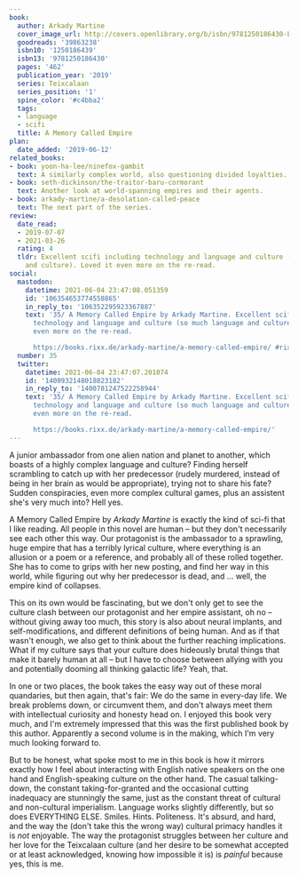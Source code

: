 ```yaml
---
book:
  author: Arkady Martine
  cover_image_url: http://covers.openlibrary.org/b/isbn/9781250186430-L.jpg
  goodreads: '39863238'
  isbn10: '1250186439'
  isbn13: '9781250186430'
  pages: '462'
  publication_year: '2019'
  series: Teixcalaan
  series_position: '1'
  spine_color: '#c4bba2'
  tags:
  - language
  - scifi
  title: A Memory Called Empire
plan:
  date_added: '2019-06-12'
related_books:
- book: yoon-ha-lee/ninefox-gambit
  text: A similarly complex world, also questioning divided loyalties.
- book: seth-dickinson/the-traitor-baru-cormorant
  text: Another look at world-spanning empires and their agents.
- book: arkady-martine/a-desolation-called-peace
  text: The next part of the series.
review:
  date_read:
  - 2019-07-07
  - 2021-03-26
  rating: 4
  tldr: Excellent scifi including technology and language and culture (so much language
    and culture). Loved it even more on the re-read.
social:
  mastodon:
    datetime: 2021-06-04 23:47:08.051359
    id: '106354653774558865'
    in_reply_to: '106352295923367887'
    text: '35/ A Memory Called Empire by Arkady Martine. Excellent scifi including
      technology and language and culture (so much language and culture). Loved it
      even more on the re-read.

      https://books.rixx.de/arkady-martine/a-memory-called-empire/ #rixxReads'
  number: 35
  twitter:
    datetime: 2021-06-04 23:47:07.201074
    id: '1400932148018823182'
    in_reply_to: '1400781247522258944'
    text: '35/ A Memory Called Empire by Arkady Martine. Excellent scifi including
      technology and language and culture (so much language and culture). Loved it
      even more on the re-read.

      https://books.rixx.de/arkady-martine/a-memory-called-empire/'
---
```


A junior ambassador from one alien nation and planet to another, which boasts of a highly complex language and culture?
Finding herself scrambling to catch up with her predecessor (rudely murdered, instead of being in her brain as would be
appropriate), trying not to share his fate? Sudden conspiracies, even more complex cultural games, plus an assistent
she's very much into? Hell yes.

A Memory Called Empire by *Arkady Martine* is exactly the kind of sci-fi that I like reading. All people in this novel
are human – but they don't necessarily see each other this way. Our protagonist is the ambassador to a sprawling, huge
empire that has a terribly lyrical culture, where everything is an allusion or a poem or a reference, and probably all
of these rolled together. She has to come to grips with her new posting, and find her way in this world, while figuring
out why her predecessor is dead, and … well, the empire kind of collapses.

This on its own would be
fascinating, but we don't only get to see the culture clash between our protagonist and her empire assistant, oh no –
without giving away too much, this story is also about neural implants, and self-modifications, and different
definitions of being human. And as if that wasn't enough, we also get to think about the further reaching implications.
What if my culture says that your culture does hideously brutal things that make it barely human at all – but I have to
choose between allying with you and potentially dooming all thinking galactic life? Yeah, that.

In one or two places, the book takes the easy way out of these moral quandaries, but then again, that's fair: We do the
same in every-day life. We break problems down, or circumvent them, and don't always meet them with intellectual
curiosity and honesty head on. I enjoyed this book very much, and I'm extremely impressed that this was the first
published book by this author. Apparently a second volume is in the making, which I'm very much looking forward to.

But to be honest, what spoke most to me in this book is how it mirrors exactly how I feel about interacting with English
native speakers on the one hand and English-speaking culture on the other hand. The casual talking-down, the constant
taking-for-granted and the occasional cutting inadequacy are stunningly the same, just as the constant threat of
cultural and non-cultural imperialism. Language works slightly differently, but so does EVERYTHING ELSE. Smiles. Hints.
Politeness. It's absurd, and hard, and the way the (don't take this the wrong way) cultural primacy handles it is *not*
enjoyable. The way the protagonist struggles between her culture and her love for the Teixcalaan culture (and her desire
to be somewhat accepted or at least acknowledged, knowing how impossible it is) is *painful* because yes, this is me.
